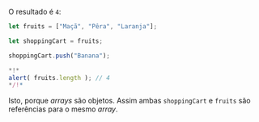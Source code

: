 O resultado é `4`:


```js run
let fruits = ["Maçã", "Pêra", "Laranja"];

let shoppingCart = fruits;

shoppingCart.push("Banana");

*!*
alert( fruits.length ); // 4
*/!*
```

Isto, porque *arrays* são objetos. Assim ambas `shoppingCart` e `fruits` são referências para o mesmo *array*.

